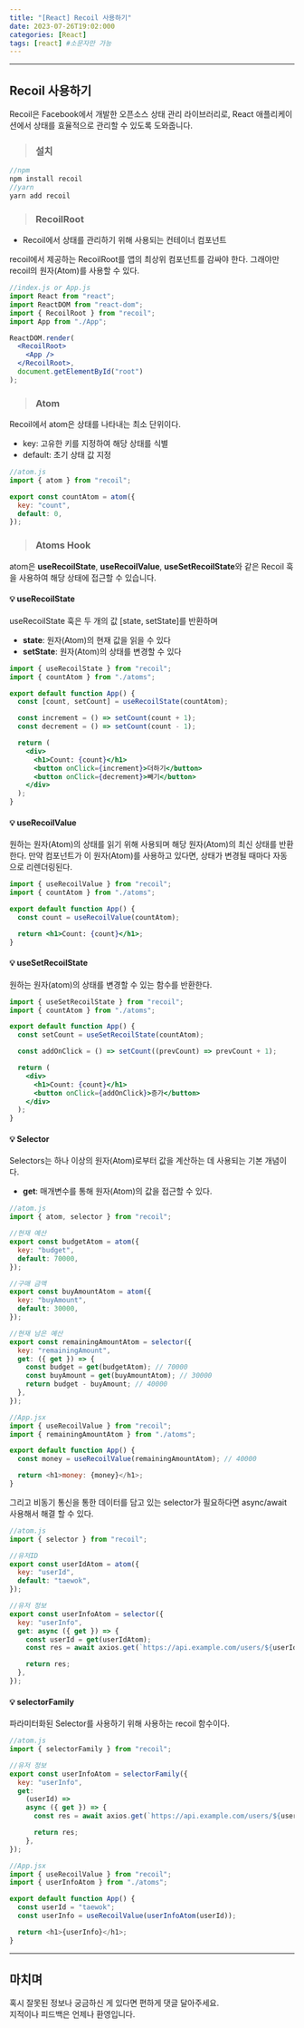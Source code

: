 ```yaml
---
title: "[React] Recoil 사용하기"
date: 2023-07-26T19:02:000
categories: [React]
tags: [react] #소문자만 가능
---
```


---

## <b>Recoil 사용하기</b>

Recoil은 Facebook에서 개발한 오픈소스 상태 관리 라이브러리로, React 애플리케이션에서 상태를 효율적으로 관리할 수 있도록 도와줍니다.

<h3><blockquote>설치
</blockquote></h3>

```jsx
//npm
npm install recoil
//yarn
yarn add recoil
```

<h3><blockquote>RecoilRoot
</blockquote></h3>

- Recoil에서 상태를 관리하기 위해 사용되는 컨테이너 컴포넌트

recoil에서 제공하는 RecoilRoot를 앱의 최상위 컴포넌트를 감싸야 한다. 그래야만 recoil의 원자(Atom)를 사용할 수 있다.

```jsx
//index.js or App.js
import React from "react";
import ReactDOM from "react-dom";
import { RecoilRoot } from "recoil";
import App from "./App";

ReactDOM.render(
  <RecoilRoot>
    <App />
  </RecoilRoot>,
  document.getElementById("root")
);
```

<h3><blockquote>Atom
</blockquote></h3>

Recoil에서 atom은 상태를 나타내는 최소 단위이다.

- key: 고유한 키를 지정하여 해당 상태를 식별
- default: 초기 상태 값 지정

```js
//atom.js
import { atom } from "recoil";

export const countAtom = atom({
  key: "count",
  default: 0,
});
```

<h3><blockquote>Atoms Hook
</blockquote></h3>

atom은 <strong>useRecoilState</strong>, <strong>useRecoilValue</strong>, <strong>useSetRecoilState</strong>와 같은 Recoil 훅을 사용하여 해당 상태에 접근할 수 있습니다.

#### 💡 useRecoilState

useRecoilState 훅은 두 개의 값 [state, setState]를 반환하며

- <b>state</b>: 원자(Atom)의 현재 값을 읽을 수 있다
- <b>setState</b>: 원자(Atom)의 상태를 변경할 수 있다

```jsx
import { useRecoilState } from "recoil";
import { countAtom } from "./atoms";

export default function App() {
  const [count, setCount] = useRecoilState(countAtom);

  const increment = () => setCount(count + 1);
  const decrement = () => setCount(count - 1);

  return (
    <div>
      <h1>Count: {count}</h1>
      <button onClick={increment}>더하기</button>
      <button onClick={decrement}>빼기</button>
    </div>
  );
}
```

#### 💡 useRecoilValue

원하는 원자(Atom)의 상태를 읽기 위해 사용되며 해당 원자(Atom)의 최신 상태를 반환한다. 만약 컴포넌트가 이 원자(Atom)를 사용하고 있다면, 상태가 변경될 때마다 자동으로 리렌더링된다.

```jsx
import { useRecoilValue } from "recoil";
import { countAtom } from "./atoms";

export default function App() {
  const count = useRecoilValue(countAtom);

  return <h1>Count: {count}</h1>;
}
```

#### 💡 useSetRecoilState

원하는 원자(atom)의 상태를 변경할 수 있는 함수를 반환한다.

```jsx
import { useSetRecoilState } from "recoil";
import { countAtom } from "./atoms";

export default function App() {
  const setCount = useSetRecoilState(countAtom);

  const addOnClick = () => setCount((prevCount) => prevCount + 1);

  return (
    <div>
      <h1>Count: {count}</h1>
      <button onClick={addOnClick}>증가</button>
    </div>
  );
}
```

#### 💡 Selector

Selectors는 하나 이상의 원자(Atom)로부터 값을 계산하는 데 사용되는 기본 개념이다.

- <b>get</b>: 매개변수를 통해 원자(Atom)의 값을 접근할 수 있다.

```js
//atom.js
import { atom, selector } from "recoil";

//현재 예산
export const budgetAtom = atom({
  key: "budget",
  default: 70000,
});

//구매 금액
export const buyAmountAtom = atom({
  key: "buyAmount",
  default: 30000,
});

//현재 남은 예산
export const remainingAmountAtom = selector({
  key: "remainingAmount",
  get: ({ get }) => {
    const budget = get(budgetAtom); // 70000
    const buyAmount = get(buyAmountAtom); // 30000
    return budget - buyAmount; // 40000
  },
});

//App.jsx
import { useRecoilValue } from "recoil";
import { remainingAmountAtom } from "./atoms";

export default function App() {
  const money = useRecoilValue(remainingAmountAtom); // 40000

  return <h1>money: {money}</h1>;
}
```

그리고 비동기 통신을 통한 데이터를 담고 있는 selector가 필요하다면 async/await 사용해서 해결 할 수 있다.

```js
//atom.js
import { selector } from "recoil";

//유저ID
export const userIdAtom = atom({
  key: "userId",
  default: "taewok",
});

//유저 정보
export const userInfoAtom = selector({
  key: "userInfo",
  get: async ({ get }) => {
    const userId = get(userIdAtom);
    const res = await axios.get(`https://api.example.com/users/${userId}`);

    return res;
  },
});
```

#### 💡 selectorFamily

파라미터화된 Selector를 사용하기 위해 사용하는 recoil 함수이다.

```js
//atom.js
import { selectorFamily } from "recoil";

//유저 정보
export const userInfoAtom = selectorFamily({
  key: "userInfo",
  get:
    (userId) =>
    async ({ get }) => {
      const res = await axios.get(`https://api.example.com/users/${userId}`);

      return res;
    },
});

//App.jsx
import { useRecoilValue } from "recoil";
import { userInfoAtom } from "./atoms";

export default function App() {
  const userId = "taewok";
  const userInfo = useRecoilValue(userInfoAtom(userId));

  return <h1>{userInfo}</h1>;
}
```

---

## <b>마치며</b>

<P>혹시 잘못된 정보나 궁금하신 게 있다면 편하게 댓글 달아주세요.<br/>
지적이나 피드백은 언제나 환영입니다.</p>
